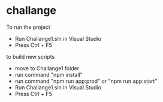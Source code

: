 # challange

To run the project 
- Run Challange1.sln in Visual Studio
- Press Ctrl + F5

to build new scripts 
- move to Challange1 folder
- run command "npm install"
- run command "npm run app:prod" or "npm run app:start"
- Run Challange1.sln in Visual Studio
- Press Ctrl + F5



